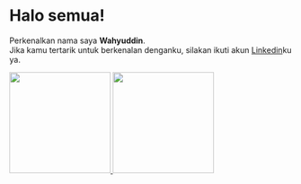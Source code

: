 # Halo semua! 
Perkenalkan nama saya **Wahyuddin**.\
Jika kamu tertarik untuk berkenalan denganku, silakan ikuti akun [Linkedin](https://www.linkedin.com/in/wahyuddin-375636232/)ku ya.
 
<p align="left">
<a href="https://github.com/wdinx">
  <img height="180em" src="https://github-readme-stats-eight-theta.vercel.app/api?username=wdinx&show_icons=true&theme=algolia&include_all_commits=true&count_private=true"/>
  <img height="180em" src="https://github-readme-stats-eight-theta.vercel.app/api/top-langs/?username=wdinx&layout=compact&langs_count=8&theme=algolia"/>
</a>
</p>
